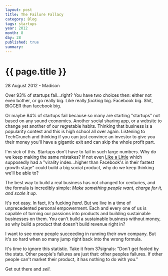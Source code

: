 ```yaml
---
layout: post
title: The Failure Fallacy
category: Blog
tags: startups
year: 2012
month: 8
day: 28
published: true
summary: 
---
```


# {{ page.title }} #

<p class="meta">28 August 2012 - Madison</p>

Over 93% of startups fail...right? You have two choices then: either not even bother, or go really big. Like really *fucking* big. Facebook big. Shit, BIGGER than facebook big.

Or maybe 84% of startups fail because so many are starting "startups" not based on any sound economics. Another social sharing app, or a website to change yet another of our regretable habits. Thinking that business is a popularity contest and this is high school all over again. Listening to TechCrunch and thinking if you can just convince an investor to give you their money you'll have a gigantic exit and can skip the whole profit part.

I'm sick of this. Startups don't have to fail in such large numbers. Why do we keep making the same mistakes? If not even [Like a Little](http://lal.com/) which supposedly had a "virality index...higher than Facebook's in their fastest growth stage" could build a big social product, why do we keep thinking we'll be able to?

The best way to build a real business has not changed for centuries, and the formula is incredibly simple: _Make something people want, charge for it, and scale it up._

It's not easy. In fact, it's fucking *hard*. But we live in a time of unprecedented personal empowerment. Each and every one of us is capable of turning our passions into products and building sustainable businesses on them. You can't build a sustainable business without money, so why build a product that doesn't build revenue right in?

I want to see *more* people succeeding in running their own company. But it's so hard when so many jump right back into the wrong formula.

It's time to ignore this statistic. Take it from 37signals: "Don't get fooled by the stats. Other people's failures are just that: other peoples failures. If other people can't market their product, it has nothing to do with you."

Get out there and *sell*.
